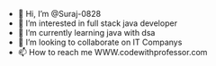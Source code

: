 - 👋 Hi, I’m @Suraj-0828
- 👀 I’m interested in full stack java developer
- 🌱 I’m currently learning java with dsa
- 💞️ I’m looking to collaborate on IT Companys
- 📫 How to reach me WWW.codewithprofessor.com

<!---
Suraj-0828/Suraj-0828 is a ✨ special ✨ repository because its `README.md` (this file) appears on your GitHub profile.
You can click the Preview link to take a look at your changes.
--->
